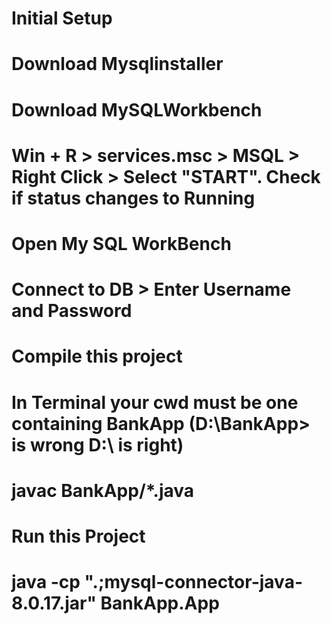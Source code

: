 # Initial Setup
# Download Mysqlinstaller
# Download MySQLWorkbench
# Win + R > services.msc > MSQL > Right Click > Select "START". Check if status changes to Running
# Open My SQL WorkBench
# Connect to DB > Enter Username and Password

# Compile this project
# In Terminal your cwd must be one containing BankApp (D:\BankApp> is wrong D:\ is right)
# javac BankApp/*.java
# Run this Project
# java -cp ".;mysql-connector-java-8.0.17.jar" BankApp.App